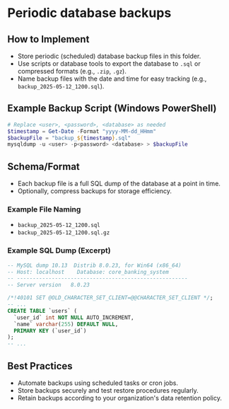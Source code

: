 # Periodic database backups

## How to Implement
- Store periodic (scheduled) database backup files in this folder.
- Use scripts or database tools to export the database to `.sql` or compressed formats (e.g., `.zip`, `.gz`).
- Name backup files with the date and time for easy tracking (e.g., `backup_2025-05-12_1200.sql`).

## Example Backup Script (Windows PowerShell)
```powershell
# Replace <user>, <password>, <database> as needed
$timestamp = Get-Date -Format "yyyy-MM-dd_HHmm"
$backupFile = "backup_${timestamp}.sql"
mysqldump -u <user> -p<password> <database> > $backupFile
```

## Schema/Format
- Each backup file is a full SQL dump of the database at a point in time.
- Optionally, compress backups for storage efficiency.

### Example File Naming
- `backup_2025-05-12_1200.sql`
- `backup_2025-05-12_1200.sql.gz`

### Example SQL Dump (Excerpt)
```sql
-- MySQL dump 10.13  Distrib 8.0.23, for Win64 (x86_64)
-- Host: localhost    Database: core_banking_system
-- ------------------------------------------------------
-- Server version	8.0.23

/*!40101 SET @OLD_CHARACTER_SET_CLIENT=@@CHARACTER_SET_CLIENT */;
-- ...
CREATE TABLE `users` (
  `user_id` int NOT NULL AUTO_INCREMENT,
  `name` varchar(255) DEFAULT NULL,
  PRIMARY KEY (`user_id`)
);
-- ...
```

## Best Practices
- Automate backups using scheduled tasks or cron jobs.
- Store backups securely and test restore procedures regularly.
- Retain backups according to your organization's data retention policy.
